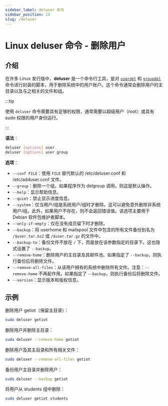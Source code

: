 ```yaml
---
sidebar_label: deluser 命令
sidebar_position: 13
slug: /deluser
---
```


# Linux deluser 命令 - 删除用户



## 介绍

在许多 Linux 发行版中，**deluser** 是一个命令行工具，是对 [`userdel`](/linux-command/userdel) 和 [`groupdel`](/linux-command/groupdel) 命令进行封装的脚本，用于删除系统中的用户账户。这个命令通常会删除用户的主目录以及与之相关的文件和组。

:::tip

使用 `deluser` 命令需要具有足够的权限，通常需要以超级用户（root）或具有 sudo 权限的用户身份运行。

:::

**语法**：

```bash
deluser [options] user
deluser [options] user group
```

**选项**：

- `--conf FILE`：使用 `FILE` 替代默认的 /etc/deluser.conf 和 /etc/adduser.conf 文件。
- `--group`：删除一个组。如果程序作为 delgroup 调用，则这是默认操作。
- `--help`：显示帮助信息。
- `--quiet`：禁止显示进度信息。
- `--system`：仅当用户/组是系统用户/组时才删除。这可以避免意外删除非系统用户/组。此外，如果用户不存在，则不会返回错误值。该选项主要用于 Debian 软件包维护者脚本。
- `--only-if-empty`：仅在没有成员留下时才删除。
- `--backup`：将 userhome 和 mailspool 文件中包含的所有文件备份到名为 `/$user.tar.bz2` 或 `/$user.tar.gz` 的文件中。
- `--backup-to`：备份文件不放在 `/` 下，而是放在该参数指定的目录下。这也隐式设置了 `--backup`。
- `--remove-home`：删除用户的主目录及其邮件池。如果指定了 `--backup`，则执行备份后将删除文件。
- `--remove-all-files`：从该用户拥有的系统中删除所有文件。注意：`--remove-home` 不再起作用。如果指定了 `--backup`，则执行备份后将删除文件。
- `--version`：显示版本和版权信息。



## 示例

删除用户 getiot（保留主目录）：

```bash
sudo deluser getiot
```

删除用户并删除主目录：

```bash
sudo deluser --remove-home getiot
```

删除用户及其主目录和所有相关文件：

```bash
sudo deluser --remove-all-files getiot
```

备份用户主目录并删除用户：

```bash
sudo deluser --backup getiot
```

将用户从 students 组中删除：

```bash
sudo deluser getiot students
```

